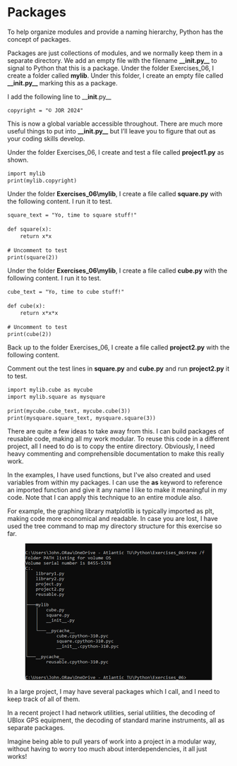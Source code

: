 # Packages

To help organize modules and provide a naming hierarchy, Python has the concept of packages.&#x20;

Packages are just collections of modules, and we normally keep them in a separate directory. We add an empty file with the filename **\_\_init.py\_\_** to signal to Python that this is a package. Under the folder Exercises\_06, I create a folder called **mylib**. Under this folder, I create an empty file called **\_\_init.py\_\_** marking this as a package.&#x20;

I add the following line to \_\_**init**.py\_\_&#x20;

```
copyright = "© JOR 2024" 
```

This is now a global variable accessible throughout. There are much more useful things to put into **\_\_init.py\_\_** but I’ll leave you to figure that out as your coding skills develop.

Under the folder Exercises\_06, I create and test a file called **project1.py** as shown.

```
import mylib
print(mylib.copyright)
```

Under the folder **Exercises\_06\mylib**, I create a file called **square.py** with the following content. I run it to test.

```
square_text = "Yo, time to square stuff!"

def square(x):
    return x*x

# Uncomment to test
print(square(2))
```

Under the folder **Exercises\_06\mylib**, I create a file called **cube.py** with the following content. I run it to test.

```
cube_text = "Yo, time to cube stuff!"

def cube(x):
    return x*x*x

# Uncomment to test
print(cube(2))
```

Back up to the folder Exercises\_06, I create a file called **project2.py** with the following content.&#x20;

Comment out the test lines in **square.py** and **cube.py** and run **project2.py** it to test.

```
import mylib.cube as mycube
import mylib.square as mysquare

print(mycube.cube_text, mycube.cube(3))
print(mysquare.square_text, mysquare.square(3))
```

There are quite a few ideas to take away from this. I can build packages of reusable code, making all my work modular. To reuse this code in a different project, all I need to do is to copy the entire directory. Obviously, I need heavy commenting and comprehensible documentation to make this really work.&#x20;

In the examples, I have used functions, but I've also created and used variables from within my packages. I can use the **as** keyword to reference an imported function and give it any name I like to make it meaningful in my code. Note that I can apply this technique to an entire module also.&#x20;

For example, the graphing library matplotlib is typically imported as plt, making code more economical and readable. In case you are lost, I have used the tree command to map my directory structure for this exercise so far.

<figure><img src="../.gitbook/assets/image (3).png" alt=""><figcaption></figcaption></figure>

In a large project, I may have several packages which I call, and I need to keep track of all of them.&#x20;

In a recent project I had network utilities, serial utilities, the decoding of UBlox GPS equipment, the decoding of standard marine instruments, all as separate packages.&#x20;

Imagine being able to pull years of work into a project in a modular way, without having to worry too much about interdependencies, it all just works! 
